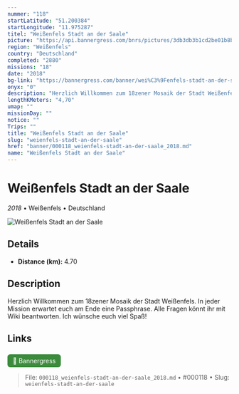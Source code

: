 ```yaml
---
nummer: "118"
startLatitude: "51.200384"
startLongitude: "11.975287"
titel: "Weißenfels Stadt an der Saale"
picture: "https://api.bannergress.com/bnrs/pictures/3db3db3b1cd2be01b8bf9b55aa6a3dc2"
region: "Weißenfels"
country: "Deutschland"
completed: "2880"
missions: "18"
date: "2018"
bg-link: "https://bannergress.com/banner/wei%C3%9Fenfels-stadt-an-der-saale-c456"
onyx: "0"
description: "Herzlich Willkommen zum 18zener Mosaik der Stadt Weißenfels. In jeder Mission erwartet euch am Ende eine Passphrase. Alle Fragen könnt ihr mit Wiki beantworten. Ich wünsche euch viel Spaß!"
lengthKMeters: "4,70"
umap: ""
missionDay: ""
notice: ""
Trips: ""
title: "Weißenfels Stadt an der Saale"
slug: "weienfels-stadt-an-der-saale"
href: "banner/000118_weienfels-stadt-an-der-saale_2018.md"
name: "Weißenfels Stadt an der Saale"
---
```

# Weißenfels Stadt an der Saale

*2018* • Weißenfels • Deutschland

![Weißenfels Stadt an der Saale](https://api.bannergress.com/bnrs/pictures/3db3db3b1cd2be01b8bf9b55aa6a3dc2)



## Details
- **Distance (km):** 4.70






## Description
Herzlich Willkommen zum 18zener Mosaik der Stadt Weißenfels. In jeder Mission erwartet euch am Ende eine Passphrase. Alle Fragen könnt ihr mit Wiki beantworten. Ich wünsche euch viel Spaß!



## Links
<a href="https://bannergress.com/banner/wei%C3%9Fenfels-stadt-an-der-saale-c456" style="display:inline-block;margin:6px 8px 0 0;padding:6px 12px;background:#3c8b3c;color:#fff;text-decoration:none;border-radius:6px;">🔗 Bannergress</a>




> File: `000118_weienfels-stadt-an-der-saale_2018.md` • #000118 • Slug: `weienfels-stadt-an-der-saale`
